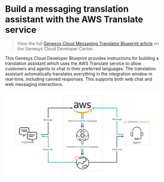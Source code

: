 # Build a messaging translation assistant with the AWS Translate service

> View the full [Genesys Cloud Messaging Translator Blueprint article](https://developer.mypurecloud.com/blueprints/digital-messaging-translator-blueprint/ "Goes to the digital-messaging-translator-blueprint repo") on the Genesys Cloud Developer Center.

This Genesys Cloud Developer Blueprint provides instructions for building a translation assistant which uses the AWS Translate service to allow customers and agents to chat in their preferred languages. The translation assistant automatically translates everything in the integration window in real-time, including canned responses. This supports both web chat and web messaging interactions.

![Messaging translation assistant](blueprint/images/overview.png "Messaging translation assistant")
